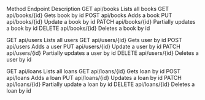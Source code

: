 Method      Endpoint         Description
GET         api/books        Lists all books
GET         api/books/{id}   Gets book by id
POST        api/books        Adds a book
PUT         api/books/{id}   Update a book by id
PATCH       api/books/{id}   Partially updates a book by id
DELETE      api/books/{id}   Deletes a book by id

GET         api/users        Lists all users
GET         api/users/{id}   Gets user by id
POST        api/users        Adds a user
PUT         api/users/{id}   Update a user by id
PATCH       api/users/{id}   Partially updates a user by id
DELETE      api/users/{id}   Deletes a user by id

GET         api/loans        Lists all loans
GET         api/loans/{id}   Gets loan by id
POST        api/loans        Adds a loan
PUT         api/loans/{id}   Updates a loan by id
PATCH       api/loans/{id}   Partially update a loan by id
DELETE      api/loans/{id}   Deletes a loan by id
